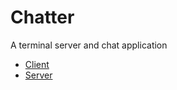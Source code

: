 # Chatter

A terminal server and chat application

- [Client][client]
- [Server][server]


[server]: https://github.com/divyanshu1610/chatter/blob/main/packages/chatter-server/README.md

[client]: https://github.com/divyanshu1610/chatter/blob/main/packages/chatter/README.md